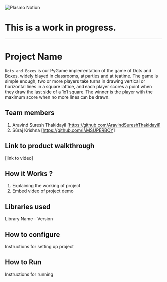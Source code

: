 ![Plasmo Notion](https://user-images.githubusercontent.com/64391274/219694678-8f1a2829-b0b2-41de-9152-4c4a4e43c2d5.png)


# This is a work in progress.
<hr/> 

# Project Name
`Dots and Boxes` is our PyGame implementation of the game of Dots and Boxes,
widely blayed in classrooms, at parties and at teatime. The game is simple enough;
two or more players take turns in drawing vertical or horizontal lines in a
square lattice, and each player scores a point when they draw the last side of
a 1x1 square. The winner is the player with the maximum score when no more lines
can be drawn.
## Team members
1. Aravind Suresh Thakidayil [https://github.com/AravindSureshThakidayil]
2. Sūraj Krishna [https://github.com/IAMSUPERBOY]
## Link to product walkthrough
[link to video]
## How it Works ?
1. Explaining the working of project
2. Embed video of project demo
## Libraries used
Library Name - Version
## How to configure
Instructions for setting up project
## How to Run
Instructions for running
